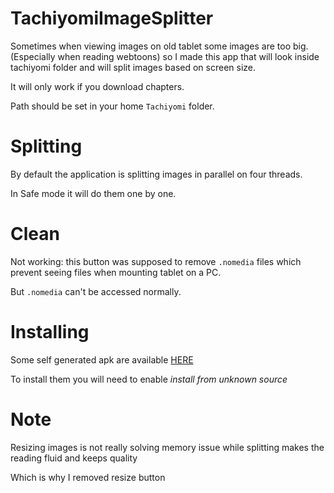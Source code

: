 # TachiyomiImageSplitter

Sometimes when viewing images on old tablet some images are too big.
(Especially when reading webtoons) so I made this app that will look inside tachiyomi folder and
will split images based on screen size.

It will only work if you download chapters.

Path should be set in your home `Tachiyomi` folder.


# Splitting

By default the application is splitting images in parallel on four threads.

In Safe mode it will do them one by one.

# Clean

Not working: this button was supposed to remove `.nomedia` files which prevent seeing files
when mounting tablet on a PC.

But `.nomedia` can't be accessed normally. 


# Installing

Some self generated apk are available [HERE](https://github.com/Lightjohn/TachiyomiImageSplitter/releases)

To install them you will need to enable *install from unknown source* 


# Note

Resizing images is not really solving memory issue while splitting makes the reading fluid and keeps quality

Which is why I removed resize button
